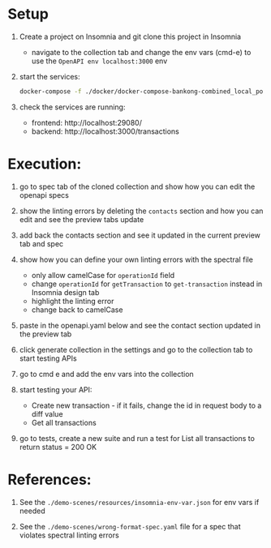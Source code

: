 # Setup
1. Create a project on Insomnia and git clone this project in Insomnia

    - navigate to the collection tab and change the env vars (cmd-e) to use the `OpenAPI env localhost:3000` env

3. start the services:

    ```bash
    docker-compose -f ./docker/docker-compose-bankong-combined_local_portchange.yaml up -d
    ```

4. check the services are running:
    - frontend: http://localhost:29080/
    - backend: http://localhost:3000/transactions

# Execution:

1. go to spec tab of the cloned collection and show how you can edit the openapi specs

2. show the linting errors by deleting the `contacts` section and how you can edit and see the preview tabs update

3. add back the contacts section and see it updated in the current preview tab and spec

4. show how you can define your own linting errors with the spectral file
    - only allow camelCase for `operationId` field
    - change `operationId` for `getTransaction` to `get-transaction` instead in Insomnia design tab
    - highlight the linting error
    - change back to camelCase

5. paste in the openapi.yaml below and see the contact section updated in the preview tab

6. click generate collection in the settings and go to the collection tab to start testing APIs

7. go to cmd e and add the env vars into the collection

8. start testing your API:
    - Create new transaction - if it fails, change the id in request body to a diff value
    - Get all transactions

9. go to tests, create a new suite and run a test for List all transactions to return status = 200 OK

# References:

1. See the `./demo-scenes/resources/insomnia-env-var.json` for env vars if needed

2. See the `./demo-scenes/wrong-format-spec.yaml` file for a spec that violates spectral linting errors

